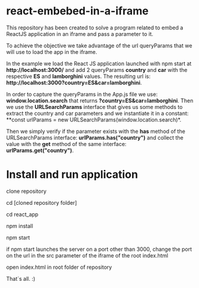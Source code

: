 # react-embebed-in-a-iframe

This repository has been created to solve a program related to embed a ReactJS application in an iframe and pass a parameter to it.

To achieve the objective we take advantage of the url queryParams that we will use to load the app in the iframe.

In the example we load the React JS application launched with npm start at **http://localhost:3000/** and add 2 queryParams **country** and **car** with the respective **ES** and **lamborghini** values. The resulting url is: **http://localhost:3000?country=ES&car=lamborghini**.

In order to capture the queryParams in the App.js file we use: **window.location.search** that returns **?country=ES&car=lamborghini**.
Then we use the **URLSearchParams** interface that gives us some methods to extract the country and car parameters and we instantiate it in a constant: **const urlParams = new URLSearchParams(window.location.search)*.

Then we simply verify if the parameter exists with the **has** method of the URLSearchParams interface: **urlParams.has("country")** and collect the value with the **get** method of the same interface: **urlParams.get("country")**.

# Install and run application

clone repository 

cd  [cloned repository folder]

cd react_app

npm install

npm start

if npm start launches the server on a port other than 3000, change the port on the url in the src parameter of the iframe of the root index.html

open index.html in root folder of repository

That´s all. :)



